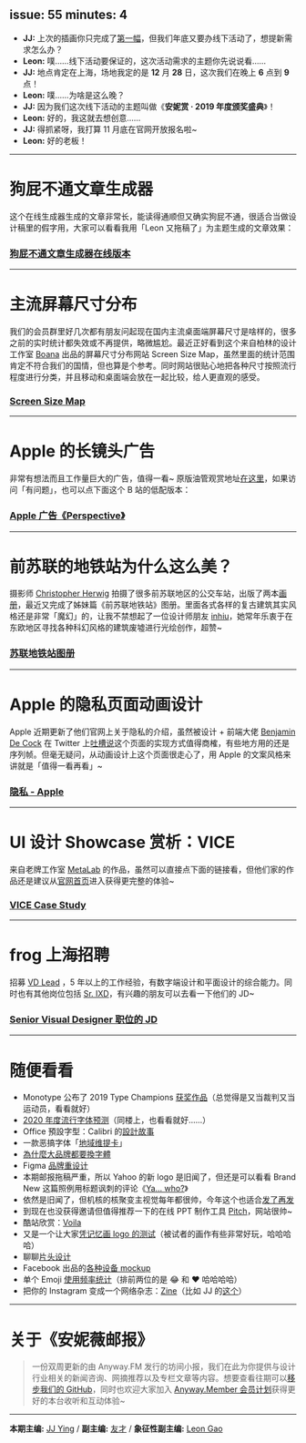 issue: 55
minutes: 4
---

- **JJ:** 上次的插画你只完成了[第一幅](https://dribbble.com/shots/7601601-Cash)，但我们年底又要办线下活动了，想提新需求怎么办？
- **Leon:** 噗……线下活动要保证的，这次活动需求的主题你先说说看……
- **JJ:** 地点肯定在上海，场地我定的是 **12** 月 **28** 日，这次我们在晚上 **6** 点到 **9** 点！
- **Leon:** 噗……为啥是这么晚？
- **JJ:** 因为我们这次线下活动的主题叫做《**安妮赏 · 2019 年度颁奖盛典**》！
- **Leon:** 好的，我这就去想创意……
- **JJ:** 得抓紧呀，我打算 11 月底在官网开放报名啦~
- **Leon:** 好的老板！

---

# 狗屁不通文章生成器
这个在线生成器生成的文章非常长，能读得通顺但又确实狗屁不通，很适合当做设计稿里的假字用，大家可以看看我用「Leon 又拖稿了」为主题生成的文章效果：
### [狗屁不通文章生成器在线版本](https://suulnnka.github.io/BullshitGenerator/index.html?%E4%B8%BB%E9%A2%98=Leon%20%E5%8F%88%E6%8B%96%E7%A8%BF%E4%BA%86&%E9%9A%8F%E6%9C%BA%E7%A7%8D%E5%AD%90=2176265048)

---

# 主流屏幕尺寸分布
我们的会员群里好几次都有朋友问起现在国内主流桌面端屏幕尺寸是啥样的，很多之前的实时统计都失效或不再提供，略微尴尬。最近正好看到这个来自柏林的设计工作室 [Boana](https://boana.de/) 出品的屏幕尺寸分布网站 Screen Size Map，虽然里面的统计范围肯定不符合我们的国情，但也算是个参考。同时网站很贴心地把各种尺寸按照流行程度进行分类，并且移动和桌面端会放在一起比较，给人更直观的感受。
### [Screen Size Map](https://www.screensizemap.com/)

---

# Apple 的长镜头广告
非常有想法而且工作量巨大的广告，值得一看~ 原版油管观赏地址[在这里](https://www.youtube.com/watch?v=TJ1SDXbij8Y)，如果访问「有问题」，也可以点下面这个 B 站的低配版本：
### [Apple 广告《Perspective》](https://www.bilibili.com/video/av68502896)

---

# 前苏联的地铁站为什么这么美？
摄影师 [Christopher Herwig](http://herwigphoto.com/) 拍摄了很多前苏联地区的公交车站，出版了两本[画册](http://herwigphoto.com/soviet-bus-stops/)，最近又完成了姊妹篇《前苏联地铁站》图册。里面各式各样的复古建筑其实风格还是非常「魔幻」的，让我不禁想起了一位设计师朋友 [inhiu](https://www.instagram.com/inhiu/)，她常年乐衷于在东欧地区寻找各种科幻风格的建筑废墟进行光绘创作，超赞~
### [苏联地铁站图册](https://mp.weixin.qq.com/s/fKYcGoH8O0qVbPiyPoCOrw)

---

# Apple 的隐私页面动画设计
Apple 近期更新了他们官网上关于隐私的介绍，虽然被设计 + 前端大佬 [Benjamin De Cock](https://dribbble.com/bdc) 在 Twitter 上[吐槽说](https://twitter.com/bdc/status/1192125943764025345)这个页面的实现方式值得商榷，有些地方用的还是序列帧。但毫无疑问，从动画设计上这个页面很走心了，用 Apple 的文案风格来讲就是「值得一看再看」~
### [隐私 - Apple](https://www.apple.com/cn/privacy/)

---

# UI 设计 Showcase 赏析：VICE
来自老牌工作室 [MetaLab](https://metalab.co/) 的作品，虽然可以直接点下面的链接看，但他们家的作品还是建议从[官网首页](https://metalab.co/)进入获得更完整的体验~
### [VICE Case Study](https://metalab.co/projects/vice)

---

# frog 上海招聘
招募 [VD Lead](https://www.frogdesign.com/careers/jobs/1288520) ，5 年以上的工作经验，有数字端设计和平面设计的综合能力。同时也有其他岗位包括 [Sr. IXD](https://www.frogdesign.com/careers/jobs/1172236)，有兴趣的朋友可以去看一下他们的 JD~
### [Senior Visual Designer 职位的 JD](https://www.frogdesign.com/careers/jobs/1288520)

---

# 随便看看
* Monotype 公布了 2019 Type Champions [获奖作品](https://monotype.com/type-champions-award2019)（总觉得是又当裁判又当运动员，看看就好）
* [2020 年度流行字体预测](https://mp.weixin.qq.com/s/I6XeLHwEVIevATB6gG_zWA)（同楼上，也看看就好……）
* Office 預設字型：Calibri 的[設計故事](https://blog.justfont.com/2019/09/calibri/)
* 一款恶搞字体「[地域维提卡](https://hellveticafont.com/)」
* [為什麼大品牌都要換字體](https://www.youtube.com/watch?v=UenrwP5e-hY)
* Figma [品牌重设计](https://www.figma.com/blog/bringing-new-life-to-figmas-brand)
* 本期邮报拖稿严重，所以 Yahoo 的新 logo 是旧闻了，但还是可以看看 Brand New 这篇照例用标题讽刺的评论《[Ya… who?](https://www.underconsideration.com/brandnew/archives/new_logo_and_identity_for_yahoo_by_pentagram.php)》
* 依然是旧闻了，但机核的核聚变主视觉每年都很帅，今年这个也适合[发了再发](https://www.gcores.com/fusion2019_tour)
* 到现在也没获得邀请但值得推荐一下的在线 PPT 制作工具 [Pitch](https://pitch.com/)，网站很帅~
* 酷站欣赏：[Voila](https://studiovoila.com/)
* 又是一个让大家[凭记忆画 logo 的测试](https://magazine.adler.co.uk/promotional-idea/we-asked-100-people-to-draw-famous-logos-from-memory-here-is-what-they-drew/)（被试者的画作有些非常好玩，哈哈哈哈）
* 聊聊[片头设计](https://mp.weixin.qq.com/s/S6GRl1ehH_Mh7ZkLXwqsAg)
* Facebook 出品的[各种设备 mockup](https://facebook.design/devices)
* 单个 Emoji [使用频率统计](https://home.unicode.org/emoji/emoji-frequency/)（排前两位的是 😂 和 ❤️ 哈哈哈哈）
* 把你的 Instagram 变成一个网络杂志：[Zine](http://www.zine.press/)（比如 JJ 的[这个](http://jjying.zine.press/)）

---

# 关于《安妮薇邮报》

> 一份双周更新的由 Anyway.FM 发行的坊间小报，我们在此为你提供与设计行业相关的新闻咨询、网摘推荐以及专栏文章等内容。想要查看往期可以[移步我们的 GitHub](https://github.com/Anyway-Design/Anyway.Post#%E5%BE%80%E6%9C%9F%E5%86%85%E5%AE%B9)，同时也欢迎大家加入 [Anyway.Member 会员计划](https://anyway.fm/member/)获得更好的本台收听和互动体验~

---

**本期主编:** [JJ Ying](http://iconmoon.com/) / **副主编:** [友才](http://mangmor.com/) / **象征性副主编:** [Leon Gao](http://leongao.com/)